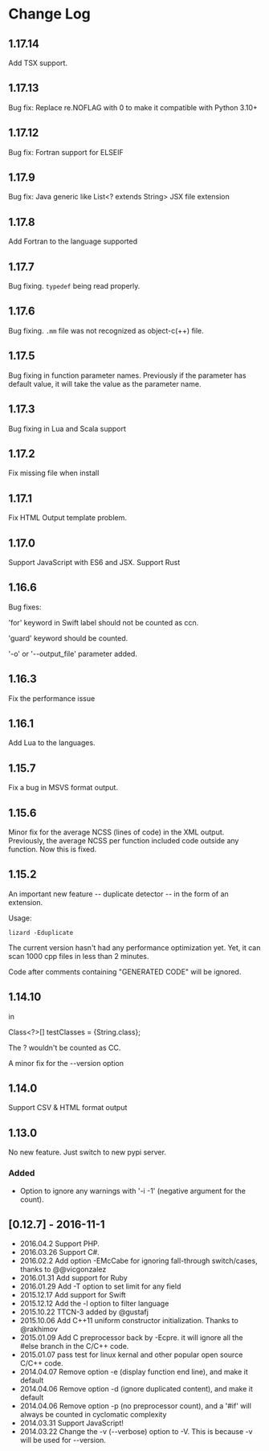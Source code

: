 # Change Log

## 1.17.14

Add TSX support.

## 1.17.13

Bug fix:
  Replace re.NOFLAG with 0 to make it compatible with Python 3.10+

## 1.17.12

Bug fix:
  Fortran support for ELSEIF

## 1.17.9

Bug fix:
  Java generic like List<? extends String>
  JSX file extension


## 1.17.8

Add Fortran to the language supported


## 1.17.7

Bug fixing. `typedef` being read properly.

## 1.17.6

Bug fixing. `.mm` file was not recognized as object-c(++) file.

## 1.17.5

Bug fixing in function parameter names. Previously if the parameter has
default value, it will take the value as the parameter name.

## 1.17.3

Bug fixing in Lua and Scala support

## 1.17.2

Fix missing file when install

## 1.17.1

Fix HTML Output template problem.

## 1.17.0

Support JavaScript with ES6 and JSX.
Support Rust

## 1.16.6

Bug fixes:

'for' keyword in Swift label should not be counted as ccn.

'guard' keyword should be counted.

'-o' or '--output_file' parameter added.


## 1.16.3

Fix the performance issue

## 1.16.1

Add Lua to the languages.

## 1.15.7

Fix a bug in MSVS format output.

## 1.15.6

Minor fix for the average NCSS (lines of code) in the XML output.
Previously, the average NCSS per function included code outside any
function. Now this is fixed.


## 1.15.2

An important new feature -- duplicate detector -- in the form of an
extension.

Usage:

    lizard -Eduplicate

The current version hasn't had any performance optimization yet. Yet, it
can scan 1000 cpp files in less than 2 minutes.

Code after comments containing "GENERATED CODE" will be ignored.

## 1.14.10

in

  Class<?>[] testClasses = {String.class};

The ? wouldn't be counted as CC.

A minor fix for the --version option


## 1.14.0

Support CSV & HTML format output


## 1.13.0

No new feature. Just switch to new pypi server.


### Added
- Option to ignore any warnings with '-i -1' (negative argument for the count).

## [0.12.7] - 2016-11-1
- 2016.04.2 Support PHP.
- 2016.03.26 Support C#.
- 2016.02.2 Add option -EMcCabe for ignoring fall-through switch/cases, thanks to @@vicgonzalez
- 2016.01.31 Add support for Ruby
- 2016.01.29 Add -T option to set limit for any field
- 2015.12.17 Add support for Swift
- 2015.12.12 Add the -l option to filter language
- 2015.10.22 TTCN-3 added by @gustafj
- 2015.10.06 Add C++11 uniform constructor initialization. Thanks to @rakhimov
- 2015.01.09 Add C preprocessor back by -Ecpre. it will ignore all the #else branch in the C/C++ code.
- 2015.01.07 pass test for linux kernal and other popular open source C/C++ code.
- 2014.04.07 Remove option -e (display function end line), and make it default
- 2014.04.06 Remove option -d (ignore duplicated content), and make it default
- 2014.04.06 Remove option -p (no preprocessor count), and a '#if' will always be counted in cyclomatic complexity
- 2014.03.31 Support JavaScript!
- 2014.03.22 Change the -v (--verbose) option to -V. This is because -v
  will be used for --version.
